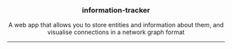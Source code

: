 <h3 align="center">information-tracker</h3>
<p align="center">A web app that allows you to store entities and information about them, and visualise connections in a network graph format</p>

<hr />
